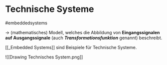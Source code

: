 # Technische Systeme
#embeddedsystems

-> (mathematisches) Modell, welches die Abbildung von **Eingangssignalen auf Ausgangssignale** (auch ***Transformationsfunktion*** genannt) beschreibt.

[[_Embedded Systems]] sind Beispiele für Technische Systeme.



![[Drawing Technisches System.png]]